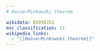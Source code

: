```yaml
---
# Hasse–Minkowski theorem

wikidata: Q1938251
msc_classification: 11
wikipedia_links:
  - "[[Hasse–Minkowski theorem]]"
---
```

